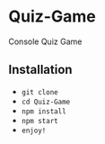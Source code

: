 # Quiz-Game 
Console Quiz Game 

## Installation

* `git clone`
* `cd Quiz-Game`
* `npm install`
* `npm start`
* `enjoy!`
